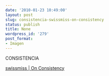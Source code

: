 ```yaml
---
date: '2010-01-23 10:49:00'
layout: post
slug: consistencia-swissmiss-on-consistency
status: publish
title: None
wordpress_id: '279'
post_format:
- Imagen
---
```


CONSISTENCIA




[swissmiss  | On Consistency](http://www.swiss-miss.com/2009/08/on-consistency.html)
